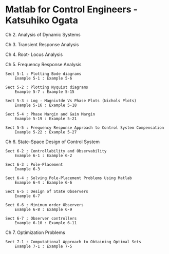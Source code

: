 # Matlab for Control Engineers - Katsuhiko Ogata

Ch 2. Analysis of Dynamic Systems

Ch 3. Transient Response Analysis

Ch 4. Root- Locus Analysis 

Ch 5. Frequency Response Analysis

	Sect 5-1 : Plotting Bode diagrams
		Example 5-1 : Example 5-6

	Sect 5-2 : Plotting Nyquist diagrams
		Example 5-7 : Example 5-15

	Sect 5-3 : Log - Magniutde Vs Phase Plots (Nichols Plots)
		Example 5-16 : Example 5-18

	Sect 5-4 : Phase Margin and Gain Margin
		Example 5-19 : Example 5-21

    Sect 5-5 : Frequency Response Approach to Control System Compensation
        Example 5-22 : Example 5-27

Ch 6. State-Space Design of Control System 
    
    Sect 6-2 : Controllability and Observability
        Example 6-1 : Example 6-2

    Sect 6-3 : Pole-Placement
        Example 6-3

    Sect 6-4 : Solving Pole-Placement Problems Using Matlab
        Example 6-4 : Example 6-6

    Sect 6-5 : Design of State Observers 
        Example 6-7
    
    Sect 6-6 : Minimum order Observers
        Example 6-8 : Example 6-9
    
    Sect 6-7 : Observer controllers
        Example 6-10 : Example 6-11

Ch 7. Optimization Problems 

    Sect 7-1 : Computational Approach to Obtaining Optimal Sets
        Example 7-1 : Example 7-5 



